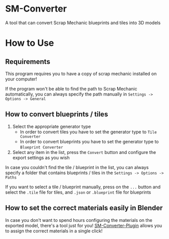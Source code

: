 # SM-Converter
A tool that can convert Scrap Mechanic blueprints and tiles into 3D models

# How to Use
## Requirements
This program requires you to have a copy of scrap mechanic installed on your computer!

If the program won't be able to find the path to Scrap Mechanic automatically, you can always specify the path manually in `Settings -> Options -> General`

## How to convert blueprints / tiles
1. Select the appropriate generator type
    - In order to convert tiles you have to set the generator type to `Tile Converter`
    - In order to convert blueprints you have to set the generator type to `Blueprint Converter`
2. Select any item in the list, press the `Convert` button and configure the export settings as you wish

In case you couldn't find the tile / blueprint in the list, you can always specify a folder that contains blueprints / tiles in the `Settings -> Options -> Paths`<br>

If you want to select a tile / blueprint manually, press on the `...` button and select the `.tile` file for tiles, and `.json` or `.blueprint` file for blueprints

## How to set the correct materials easily in Blender
In case you don't want to spend hours configuring the materials on the exported model, there's a tool just for you! [SM-Converter-Plugin](https://github.com/QuestionableM/SM-Converter-Plugin) allows you to assign the correct materials in a single click!
